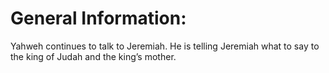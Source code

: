 # General Information:

Yahweh continues to talk to Jeremiah. He is telling Jeremiah what to say to the king of Judah and the king’s mother.